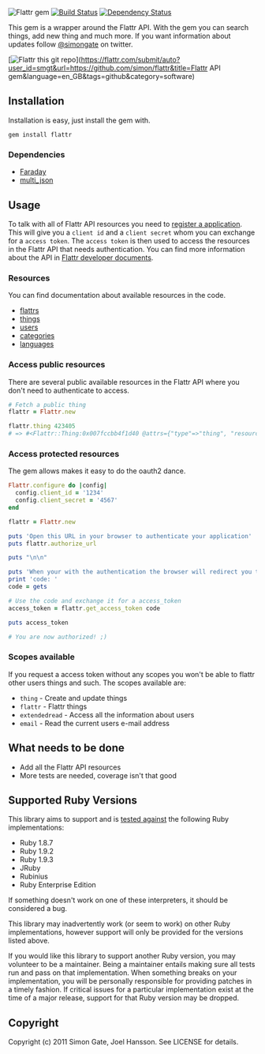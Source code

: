 ![Flattr gem](https://github.com/simon/flattr/raw/master/img/logo_medium.png) [![Build Status](https://secure.travis-ci.org/simon/flattr.png)](http://travis-ci.org/simon/flattr) [![Dependency Status](https://gemnasium.com/simon/flattr.png)](https://gemnasium.com/simon/flattr)

This gem is a wrapper around the Flattr API. With the gem you can search things, add new thing and much more. If you want information about updates follow [@simongate](http://twitter.com/simongate) on twitter.

[![Flattr this git repo](http://api.flattr.com/button/flattr-badge-large.png)](https://flattr.com/submit/auto?user_id=smgt&url=https://github.com/simon/flattr&title=Flattr API gem&language=en_GB&tags=github&category=software)

## Installation

Installation is easy, just install the gem with.

`gem install flattr`

### Dependencies

  * [Faraday](https://github.com/technoweenie/faraday)
  * [multi_json](https://github.com/intridea/multi_json)

## Usage

To talk with all of Flattr API resources you need to [register a application](http://flattr.com/apps). This will give you a `client id` and a `client secret` whom you can exchange for a `access token`. The `access token` is then used to access the resources in the Flattr API that needs authentication. You can find more information about the API in [Flattr developer documents](http://developers.flattr.net/api).

### Resources

You can find documentation about available resources in the code.

* [flattrs](https://github.com/simon/flattr/blob/master/lib/flattr/client/flattrs.rb)
* [things](https://github.com/simon/flattr/blob/master/lib/flattr/client/things.rb)
* [users](https://github.com/simon/flattr/blob/master/lib/flattr/client/users.rb)
* [categories](https://github.com/simon/flattr/blob/master/lib/flattr/client/categories.rb)
* [languages](https://github.com/simon/flattr/blob/master/lib/flattr/client/languages.rb)

### Access public resources

There are several public available resources in the Flattr API where you don't need to authenticate to access.

```ruby
# Fetch a public thing
flattr = Flattr.new

flattr.thing 423405
# => #<Flattr::Thing:0x007fccbb4f1d40 @attrs={"type"=>"thing", "resource"=>"https://api.flattr.com/rest/v2/things/423405", "link"=>"https://flattr.com/thing/423405", "id"=>423405, "url"=>"http://blog.flattr.net/2011/10/api-v2-beta-out-whats-changed/", "language"=>"en_GB", "category"=>"text", "owner"=>{"type"=>"user", "resource"=>"https://api.flattr.com/rest/v2/users/flattr", "link"=>"https://flattr.com/profile/flattr", "username"=>"flattr"}, "hidden"=>false, "created_at"=>1319704532, "tags"=>["api"], "flattrs"=>9, "description"=>"We have been working hard to deliver a great experience for developers and tried to build a good foundation for easily add new features. The API will remain in beta for a while for us to kill quirks and refine some of the resources, this means there might be big changes without notice for ...", "title"=>"API v2 beta out – what’s changed?"}>
```

### Access protected resources

The gem allows makes it easy to do the oauth2 dance.

```ruby
Flattr.configure do |config|
  config.client_id = '1234'
  config.client_secret = '4567'
end

flattr = Flattr.new

puts 'Open this URL in your browser to authenticate your application'
puts flattr.authorize_url

puts "\n\n"

puts 'When your with the authentication the browser will redirect you to the callback URL you specified when creating a application. It has also included a code in the query string. Copy paste this code to the command line.'
print 'code: '
code = gets

# Use the code and exchange it for a access_token
access_token = flattr.get_access_token code

puts access_token

# You are now authorized! ;)

```

### Scopes available

If you request a access token without any scopes you won't be able to flattr other users things and such. The scopes available are:

* `thing` - Create and update things
* `flattr` - Flattr things
* `extendedread` - Access all the information about users
* `email` - Read the current users e-mail address

## What needs to be done

* Add all the Flattr API resources
* More tests are needed, coverage isn't that good

## Supported Ruby Versions

This library aims to support and is [tested against](http://travis-ci.org/simon/flattr) the following Ruby implementations:

* Ruby 1.8.7
* Ruby 1.9.2
* Ruby 1.9.3
* JRuby
* Rubinius
* Ruby Enterprise Edition

If something doesn't work on one of these interpreters, it should be considered a bug.

This library may inadvertently work (or seem to work) on other Ruby implementations, however support will only be provided for the versions listed above.

If you would like this library to support another Ruby version, you may volunteer to be a maintainer. Being a maintainer entails making sure all tests run and pass on that implementation. When something breaks on your implementation, you will be personally responsible for providing patches in a timely fashion. If critical issues for a particular implementation exist at the time of a major release, support for that Ruby version may be dropped.

## Copyright

Copyright (c) 2011 Simon Gate, Joel Hansson. See LICENSE for details.

